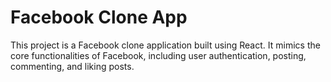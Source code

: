 # Facebook Clone App

This project is a Facebook clone application built using React. It mimics the core functionalities of Facebook, including user authentication, posting, commenting, and liking posts.
